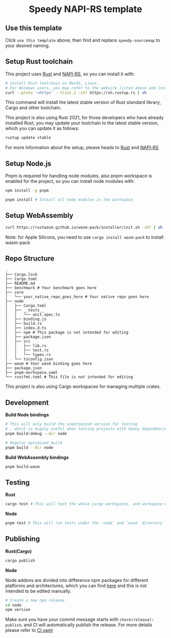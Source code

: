 <br />

<h1 align="center">Speedy NAPI-RS template</h1>

## Use this template

Click `use this template` above, then find and replace `speedy-sourcemap` to your desired naming.

## Setup Rust toolchain

This project uses [Rust](https://www.rust-lang.org/) and [NAPI-RS](https://github.com/napi-rs/napi-rs), so you can install it with:

```bash
# Install Rust toolchain on MacOS, Linux.
# For Windows users, you may refer to the website listed above and install the corresponding `.exe`.
curl --proto '=https' --tlsv1.2 -sSf https://sh.rustup.rs | sh
```

This command will install the latest stable version of Rust standard library, Cargo and other toolchain.

This project is also using Rust 2021, for those developers who have already installed Rust, you may update your toolchain to the latest stable version, which you can update it as follows:

```bash
rustup update stable
```

For more information about the setup, please heads to [Rust](https://www.rust-lang.org/) and [NAPI-RS](https://github.com/napi-rs/napi-rs)

## Setup Node.js

Pnpm is required for handling node modules, also pnpm workspace is enabled for the project, so you can install node modules with:

```bash
npm install -g pnpm

pnpm install # Install all node modules in the workspace
```

## Setup WebAssembly

```bash
curl https://rustwasm.github.io/wasm-pack/installer/init.sh -sSf | sh
```

Note: for Apple Silicons, you need to use `cargo install wasm-pack` to install wasm-pack

## Repo Structure

```
.
├── Cargo.lock
├── Cargo.toml
├── README.md
├── benchmark # Your benchmark goes here
├── core
│   └── your_native_repo_goes_here # Your native repo goes here
├── node
│   ├── Cargo.toml
│   ├── __tests__
│   │   └── unit.spec.ts
│   ├── binding.js
│   ├── build.rs
│   ├── index.d.ts
│   ├── npm # This package is not intended for editing
│   ├── package.json
│   ├── src
│   │   ├── lib.rs
│   │   ├── test.rs
│   │   └── types.rs
│   └── tsconfig.json
├── wasm # Your wasm binding goes here
├── package.json
├── pnpm-workspace.yaml
└── rustfmt.toml # This file is not intended for editing
```

This project is also using Cargo workspaces for managing multiple crates.

## Development

**Build Node bindings**

```bash
# This will only build the unoptimized version for testing
# , which is hugely useful when testing projects with heavy dependencies.
pnpm build:debug --dir node

# Regular optimized build
pnpm build --dir node
```

**Build WebAssembly bindings**

```bash
pnpm build:wasm
```

## Testing

**Rust**

```bash
cargo test # This will test the whole cargo workspaces, and workspace members are declared in the <project-root>/Cargo.toml
```

**Node**

```bash
pnpm test # This will run tests under the `node` and `wasm` directory
```

## Publishing

**Rust(Cargo)**

```bash
cargo publish
```

**Node**

Node addons are divided into difference npm packages for different platforms and architectures, which you can find [here](./node/npm) and this is not intended to be edited manually.

```bash
# Create a new npm release
cd node
npm version
```

Make sure you have your commit message starts with `chore(release): publish`, and CI will automatically publish the release.
For more details please refer to [CI.yaml](.github/workflows/CI.yaml)
